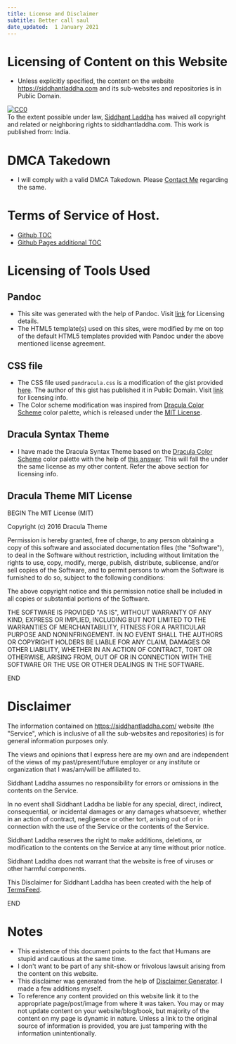 ```yaml
---
title: License and Disclaimer
subtitle: Better call saul
date_updated:  1 January 2021
---
```


# Licensing of Content on this Website

- Unless explicitly specified, the content on the website https://siddhantladdha.com and its sub-websites and repositories is in Public Domain.

<p xmlns:dct="http://purl.org/dc/terms/" xmlns:vcard="http://www.w3.org/2001/vcard-rdf/3.0#">
  <a rel="license"
       href="http://creativecommons.org/publicdomain/zero/1.0/">
           <img src="http://i.creativecommons.org/p/zero/1.0/88x31.png" style="border-style: none;" alt="CC0" />
             </a>
               <br />
                 To the extent possible under law,
                   <a rel="dct:publisher"
                        href="https://siddhantladdha.com">
                            <span property="dct:title">Siddhant Laddha</span></a>
                              has waived all copyright and related or neighboring rights to
                                <span property="dct:title">siddhantladdha.com</span>.
                                This work is published from:
                                <span property="vcard:Country" datatype="dct:ISO3166"
                                      content="IN" about="https://siddhantladdha.com">
                                        India</span>.
                                        </p>


# DMCA Takedown

- I will comply with a valid DMCA Takedown. Please [Contact Me](./contact.html) regarding the same.

# Terms of Service of Host.

+ [Github TOC](https://help.github.com/en/articles/github-terms-of-service)
+ [Github Pages additional TOC](https://help.github.com/en/articles/github-terms-of-service#i-additional-terms-for-github-pages-and-learning-lab)

# Licensing of Tools Used

## Pandoc

- This site was generated with the help of Pandoc. Visit [link](https://github.com/jgm/pandoc/blob/master/COPYRIGHT)
for Licensing details.
- The HTML5 template(s) used on this sites, were modified by me on top of the default HTML5 templates provided with Pandoc under the above mentioned license agreement.

## CSS file

- The CSS file used `pandracula.css` is a modification of the gist provided [here](https://gist.github.com/killercup/5917178). The author of this gist has published it in Public Domain. Visit [link](https://gist.github.com/killercup/5917178#gistcomment-1924106) for licensing info.
- The Color scheme modification was inspired from [Dracula Color Scheme](https://draculatheme.com/) color palette, which is released under the [MIT License](https://github.com/dracula/dracula-theme/blob/master/LICENSE).

## Dracula Syntax Theme

- I have made the Dracula Syntax Theme based on the [Dracula Color Scheme](https://draculatheme.com/) color palette
with the help of [this answer](https://stackoverflow.com/questions/30880200/pandoc-what-are-the-available-syntax-highlighters#36529354). This will fall the under the same license as my other content. Refer the above section for licensing info.

## Dracula Theme MIT License

BEGIN
The MIT License (MIT)

Copyright (c) 2016 Dracula Theme

Permission is hereby granted, free of charge, to any person obtaining a copy
of this software and associated documentation files (the "Software"), to deal
in the Software without restriction, including without limitation the rights
to use, copy, modify, merge, publish, distribute, sublicense, and/or sell
copies of the Software, and to permit persons to whom the Software is
furnished to do so, subject to the following conditions:

The above copyright notice and this permission notice shall be included in all
copies or substantial portions of the Software.

THE SOFTWARE IS PROVIDED "AS IS", WITHOUT WARRANTY OF ANY KIND, EXPRESS OR
IMPLIED, INCLUDING BUT NOT LIMITED TO THE WARRANTIES OF MERCHANTABILITY,
FITNESS FOR A PARTICULAR PURPOSE AND NONINFRINGEMENT. IN NO EVENT SHALL THE
AUTHORS OR COPYRIGHT HOLDERS BE LIABLE FOR ANY CLAIM, DAMAGES OR OTHER
LIABILITY, WHETHER IN AN ACTION OF CONTRACT, TORT OR OTHERWISE, ARISING FROM,
OUT OF OR IN CONNECTION WITH THE SOFTWARE OR THE USE OR OTHER DEALINGS IN THE
SOFTWARE.

END

# Disclaimer

The information contained on https://siddhantladdha.com/ website (the
"Service", which is inclusive of all the sub-websites and repositories) is for general information purposes only.

The views and opinions that I express here are my own and are independent of the views of my past/present/future employer or any institute or organization that I was/am/will be affiliated to.

Siddhant Laddha assumes no responsibility for errors or omissions in the
contents on the Service.

In no event shall Siddhant Laddha be liable for any special, direct,
indirect, consequential, or incidental damages or any damages whatsoever,
whether in an action of contract, negligence or other tort, arising out of or
in connection with the use of the Service or the contents of the Service.

Siddhant Laddha reserves the right to make additions, deletions, or
modification to the contents on the Service at any time without prior notice.

Siddhant Laddha does not warrant that the website is free of viruses or
other harmful components. 

This Disclaimer for Siddhant Laddha has been created with the help of
[TermsFeed](https://www.termsfeed.com/).

END

# Notes

- This existence of this document points to the fact that Humans are stupid and cautious at the same time.
- I don't want to be part of any shit-show or frivolous lawsuit arising from the content on this website.
- This disclaimer was generated from the help of [Disclaimer Generator](https://www.termsfeed.com/disclaimer-generator/). I made a few additions myself.
- To reference any content provided on this website link it to the appropriate page/post/image from where it was
taken. You may or may not update content on your website/blog/book, but majority of the content on my page 
is dynamic in nature. Unless a link to the original source of information is provided, you are just tampering with the information unintentionally.
